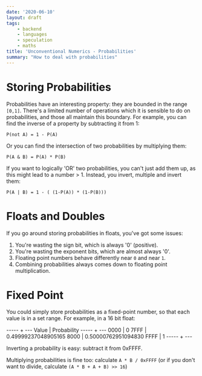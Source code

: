```yaml
---
date: '2020-06-10'
layout: draft
tags:
    - backend
    - languages
    - speculation
    - maths
title: 'Unconventional Numerics - Probabilities'
summary: "How to deal with probabilities"
---
```


# Storing Probabilities

Probabilities have an interesting property: they are bounded in the range `[0,1]`.
There's a limited number of operations which it is sensible to do on probabilities, 
and those all maintain this boundary.  For example, you can find the inverse of a 
property by subtracting it from 1:  

```
P(not A) = 1 - P(A)
```

Or you can find the intersection of two probabilities by multiplying them:

```
P(A & B) = P(A) * P(B)
```

If you want to logically 'OR' two probabilities, you can't just add them up, 
as this might lead to a number > 1.  Instead, you invert, multiple and invert them:

```
P(A | B) = 1 - ( (1-P(A)) * (1-P(B)))
```

# Floats and Doubles

If you go around storing probabilities in floats, you've got some issues:

1. You're wasting the sign bit, which is always '0' (positive).
2. You're wasting the exponent bits, which are almost always '0'.
3. Floating point numbers behave differently near `0` and near `1`.
4. Combining probabilities always comes down to floating point multiplication.

# Fixed Point

You could simply store probabilities as a fixed-point number, so that each
value is in a set range.  For example, in a 16 bit float:

----- + ---
Value | Probability
----- + ---
 0000 | 0
 7FFF | 0.49999237048905165
 8000 | 0.50000762951094830
 FFFF | 1
----- + ---

Inverting a probability is easy: subtract it from 0xFFFF.

Multiplying probabilities is fine too: calculate `A * B / 0xFFFF`
(or if you don't want to divide, calculate `(A * B + A + B) >> 16`)


